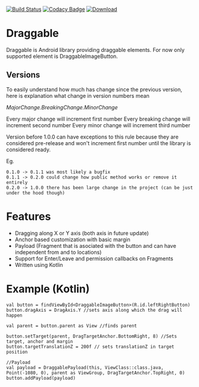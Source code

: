 [![Build Status](https://travis-ci.org/adsamcik/Draggable.svg?branch=master)](https://travis-ci.org/adsamcik/Draggable)
[![Codacy Badge](https://api.codacy.com/project/badge/Grade/51e4ee2c8cbf42e58d4013e3d6ca2fa8)](https://www.codacy.com/app/adsamcik/Draggable?utm_source=github.com&amp;utm_medium=referral&amp;utm_content=adsamcik/Draggable&amp;utm_campaign=Badge_Grade)
[ ![Download](https://api.bintray.com/packages/adsamcik/android-components/draggable/images/download.svg) ](https://bintray.com/adsamcik/android-components/draggable/_latestVersion)

# Draggable

Draggable is Android library providing draggable elements. For now only supported element is 
DraggableImageButton.

## Versions
To easily understand how much has change since the previous version, here is explanation what change in version numbers mean

*MajorChange.BreakingChange.MinorChange*

Every major change will increment first number
Every breaking change will increment second number
Every minor change will increment third number

Version before 1.0.0 can have exceptions to this rule because they are considered pre-release and won't increment first number until the library is considered ready.

Eg. 

    0.1.0 -> 0.1.1 was most likely a bugfix
    0.1.1 -> 0.2.0 could change how public method works or remove it entirely 
    0.2.0 -> 1.0.0 there has been large change in the project (can be just under the hood though)

# Features
- Dragging along X or Y axis (both axis in future update)
- Anchor based customization with basic margin
- Payload (Fragment that is asociated with the button and can have independent from and to locations)
- Support for Enter/Leave and permission callbacks on Fragments
- Written using Kotlin

# Example (Kotlin)

    val button = findViewById<DraggableImageButton>(R.id.leftRightButton)
    button.dragAxis = DragAxis.Y //sets axis along which the drag will happen

    val parent = button.parent as View //finds parent

    button.setTarget(parent, DragTargetAnchor.BottomRight, 8) //Sets target, anchor and margin
    button.targetTranslationZ = 200f // sets translationZ in target position
    
    //Payload
    val payload = DraggablePayload(this, ViewClass::class.java, Point(-1080, 0), parent as ViewGroup, DragTargetAnchor.TopRight, 0)
    button.addPayload(payload)
